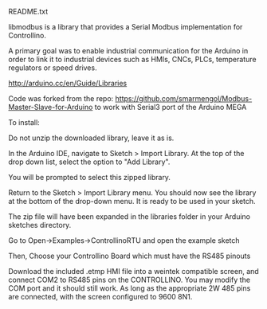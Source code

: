 README.txt

libmodbus is a library that provides a Serial Modbus implementation for Controllino.

A primary goal was to enable industrial communication for the Arduino in order to link it to industrial devices such as HMIs, CNCs, PLCs, temperature regulators or speed drives.

http://arduino.cc/en/Guide/Libraries

Code was forked from the repo: 
https://github.com/smarmengol/Modbus-Master-Slave-for-Arduino to work with Serial3 port of the Arduino MEGA


To install:

Do not unzip the downloaded library, leave it as is.

In the Arduino IDE, navigate to Sketch > Import Library. At the top of the drop down list, select the option to "Add Library". 

You will be prompted to select this zipped library. 

Return to the Sketch > Import Library menu. You should now see the library at the bottom of the drop-down menu. It is ready to be used in your sketch. 

The zip file will have been expanded in the libraries folder in your Arduino sketches directory.


Go to Open->Examples->ControllinoRTU and open the example sketch

Then, Choose your Controllino Board which must have the RS485 pinouts

Download the included .etmp HMI file into a weintek compatible screen, and connect COM2 to RS485 pins on the CONTROLLINO. You may modify the COM port and it should still work. As long as the appropriate 2W 485 pins are connected, with the screen configured to 9600 8N1.

